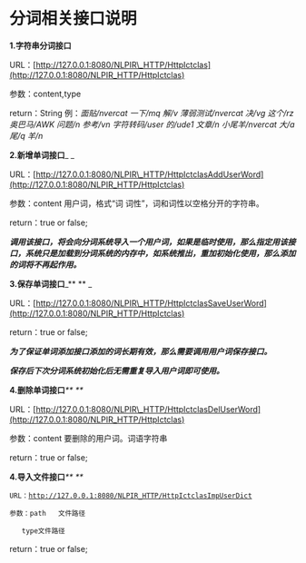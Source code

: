 # 分词相关接口说明

**1.字符串分词接口**

URL：[http://127.0.0.1:8080/NLPIR\_HTTP/HttpIctclas](http://127.0.0.1:8080/NLPIR_HTTP/HttpIctclas)

参数：content,type

return：String  例：_面贴/nvercat    一下/mq    解/v    薄弱测试/nvercat    决/vg    这个/rz    奥巴马/AWK    问题/n    参考/vn    字符转码/user    的/ude1    文章/n    小尾羊/nvercat    大/a    尾/q    羊/n_

**2.新增单词接口**_    _

URL：[http://127.0.0.1:8080/NLPIR\_HTTP/HttpIctclasAddUserWord](http://127.0.0.1:8080/NLPIR_HTTP/HttpIctclas)

参数：content       用户词，格式“词 词性”，词和词性以空格分开的字符串。

return：true or false;

_**调用该接口，将会向分词系统导入一个用户词，如果是临时使用，那么指定用该接口，系统只是加载到分词系统的内存中，如系统推出，重加初始化使用，那么添加的词将不再起作用。**_

**3.保存单词接口**_**   ** _

URL：[http://127.0.0.1:8080/NLPIR\_HTTP/HttpIctclasSaveUserWord](http://127.0.0.1:8080/NLPIR_HTTP/HttpIctclas)

return：true or false;

_**为了保证单词添加接口添加的词长期有效，那么需要调用用户词保存接口。**_

_**保存后下次分词系统初始化后无需重复导入用户词即可使用。**_

**4.删除单词接口**_**    **_

URL：[http://127.0.0.1:8080/NLPIR\_HTTP/HttpIctclasDelUserWord](http://127.0.0.1:8080/NLPIR_HTTP/HttpIctclas)

参数：content       要删除的用户词。词语字符串

return：true or false;

**4.导入文件接口**_**    **_

`URL：`[`http://127.0.0.1:8080/NLPIR_HTTP/HttpIctclasImpUserDict`](http://127.0.0.1:8080/NLPIR_HTTP/HttpIctclas)

`参数：path   文件路径`

```
   type文件路径
```

return：true or false;

